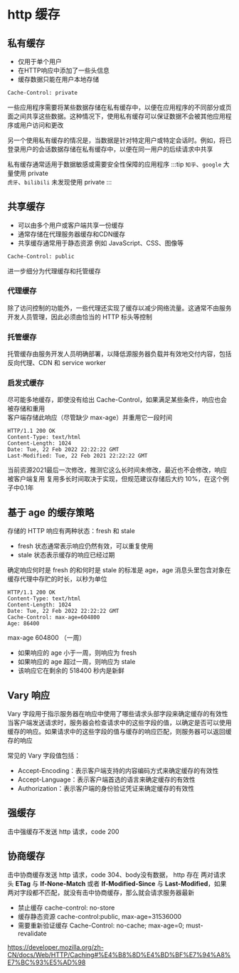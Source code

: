 # http 缓存

## 私有缓存
* 仅用于单个用户
* 在HTTP响应中添加了一些头信息
* 缓存数据只能在用户本地存储
```bash
Cache-Control: private
```

一些应用程序需要将某些数据存储在私有缓存中，以便在应用程序的不同部分或页面之间共享这些数据。这种情况下，使用私有缓存可以保证数据不会被其他应用程序或用户访问和更改  

另一个使用私有缓存的情况是，当数据是针对特定用户或特定会话时。例如，将已登录用户的会话数据存储在私有缓存中，以便在同一用户的后续请求中共享  

私有缓存通常适用于数据敏感或需要安全性保障的应用程序
:::tip
`知乎`、`google` 大量使用 private  
`虎牙`、`bilibili` 未发现使用 private
:::

## 共享缓存
* 可以由多个用户或客户端共享一份缓存
* 通常存储在代理服务器缓存和CDN缓存
* 共享缓存通常用于静态资源 例如 JavaScript、CSS、图像等
```bash
Cache-Control: public
```
进一步细分为代理缓存和托管缓存


### 代理缓存
除了访问控制的功能外，一些代理还实现了缓存以减少网络流量。这通常不由服务开发人员管理，因此必须由恰当的 HTTP 标头等控制

### 托管缓存
托管缓存由服务开发人员明确部署，以降低源服务器负载并有效地交付内容，包括反向代理、CDN 和 service worker 

### 启发式缓存
尽可能多地缓存，即使没有给出 Cache-Control，如果满足某些条件，响应也会被存储和重用  
客户端存储此响应（尽管缺少 max-age）并重用它一段时间  
```
HTTP/1.1 200 OK
Content-Type: text/html
Content-Length: 1024
Date: Tue, 22 Feb 2022 22:22:22 GMT
Last-Modified: Tue, 22 Feb 2021 22:22:22 GMT
```
当前资源2021最后一次修改，推测它这么长时间未修改，最近也不会修改，响应被客户端复用
复用多长时间取决于实现，但规范建议存储后大约 10%，在这个例子中0.1年


## 基于 age 的缓存策略
存储的 HTTP 响应有两种状态：fresh 和 stale
* fresh 状态通常表示响应仍然有效，可以重复使用
* stale 状态表示缓存的响应已经过期

确定响应何时是 fresh 的和何时是 stale 的标准是 age，age 消息头里包含对象在缓存代理中存贮的时长，以秒为单位


```
HTTP/1.1 200 OK
Content-Type: text/html
Content-Length: 1024
Date: Tue, 22 Feb 2022 22:22:22 GMT
Cache-Control: max-age=604800
Age: 86400
```
max-age 604800 （一周）  
* 如果响应的 age 小于一周，则响应为 fresh
* 如果响应的 age 超过一周，则响应为 stale
* 该响应它在剩余的 518400 秒内是新鲜

## Vary 响应
Vary 字段用于指示服务器在响应中使用了哪些请求头部字段来确定缓存的有效性  
当客户端发送请求时，服务器会检查请求中的这些字段的值，以确定是否可以使用缓存的响应。如果请求中的这些字段的值与缓存的响应匹配，则服务器可以返回缓存的响应

常见的 Vary 字段值包括：
* Accept-Encoding：表示客户端支持的内容编码方式来确定缓存的有效性
* Accept-Language：表示客户端首选的语言来确定缓存的有效性
* Authorization：表示客户端的身份验证凭证来确定缓存的有效性

## 强缓存

击中强缓存不发送 http 请求，code 200

## 协商缓存

击中协商缓存发送 http 请求，code 304、body没有数据， http 存在 两对请求头
**ETag** 与 **If-None-Match** 或者 **If-Modified-Since** 与 **Last-Modified**，如果两对字段都不匹配，就没有击中协商缓存，那么就会请求服务器最新

* 禁止缓存   cache-control: no-store
* 缓存静态资源 cache-control:public, max-age=31536000 
* 需要重新验证缓存 Cache-Control: no-cache; max-age=0; must-revalidate 

https://developer.mozilla.org/zh-CN/docs/Web/HTTP/Caching#%E4%B8%8D%E4%BD%BF%E7%94%A8%E7%BC%93%E5%AD%98